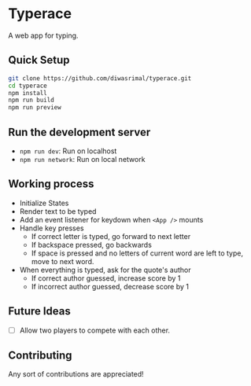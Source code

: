 # Typerace

A web app for typing.

## Quick Setup
```sh
git clone https://github.com/diwasrimal/typerace.git
cd typerace
npm install
npm run build
npm run preview
```

## Run the development server
* `npm run dev`: Run on localhost
* `npm run network`: Run on local network

## Working process 
- Initialize States
- Render text to be typed
- Add an event listener for keydown when `<App />` mounts
- Handle key presses
    - If correct letter is typed, go forward to next letter
    - If backspace pressed, go backwards
    - If space is pressed and no letters of current word are left to type, move to next word.
- When everything is typed, ask for the quote's author
    - If correct author guessed, increase score by 1
    - If incorrect author guessed, decrease score by 1

## Future Ideas
- [ ] Allow two players to compete with each other.

## Contributing
Any sort of contributions are appreciated!
